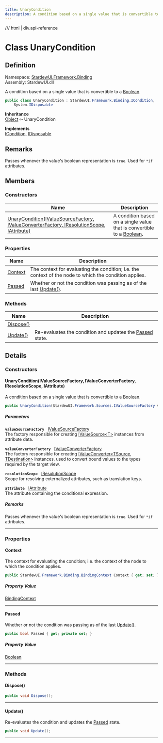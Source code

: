 ```yaml
---
title: UnaryCondition
description: A condition based on a single value that is convertible to a Boolean.
---
```


<link rel="stylesheet" href="/StardewUI/stylesheets/reference.css" />

/// html | div.api-reference

# Class UnaryCondition

## Definition

<div class="api-definition" markdown>

Namespace: [StardewUI.Framework.Binding](index.md)  
Assembly: StardewUI.dll  

</div>

A condition based on a single value that is convertible to a [Boolean](https://learn.microsoft.com/en-us/dotnet/api/system.boolean).

```cs
public class UnaryCondition : StardewUI.Framework.Binding.ICondition, 
    System.IDisposable
```

**Inheritance**  
[Object](https://learn.microsoft.com/en-us/dotnet/api/system.object) ⇦ UnaryCondition

**Implements**  
[ICondition](icondition.md), [IDisposable](https://learn.microsoft.com/en-us/dotnet/api/system.idisposable)

## Remarks

Passes whenever the value's boolean representation is `true`. Used for `*if` attributes.

## Members

### Constructors

 | Name | Description |
| --- | --- |
| [UnaryCondition(IValueSourceFactory, IValueConverterFactory, IResolutionScope, IAttribute)](#unaryconditionivaluesourcefactory-ivalueconverterfactory-iresolutionscope-iattribute) | A condition based on a single value that is convertible to a [Boolean](https://learn.microsoft.com/en-us/dotnet/api/system.boolean). | 

### Properties

 | Name | Description |
| --- | --- |
| [Context](#context) | The context for evaluating the condition; i.e. the context of the node to which the condition applies. | 
| [Passed](#passed) | Whether or not the condition was passing as of the last [Update()](icondition.md#update). | 

### Methods

 | Name | Description |
| --- | --- |
| [Dispose()](#dispose) |  | 
| [Update()](#update) | Re-evaluates the condition and updates the [Passed](icondition.md#passed) state. | 

## Details

### Constructors

#### UnaryCondition(IValueSourceFactory, IValueConverterFactory, IResolutionScope, IAttribute)

A condition based on a single value that is convertible to a [Boolean](https://learn.microsoft.com/en-us/dotnet/api/system.boolean).

```cs
public UnaryCondition(StardewUI.Framework.Sources.IValueSourceFactory valueSourceFactory, StardewUI.Framework.Converters.IValueConverterFactory valueConverterFactory, StardewUI.Framework.Content.IResolutionScope resolutionScope, StardewUI.Framework.Dom.IAttribute attribute);
```

##### Parameters

**`valueSourceFactory`** &nbsp; [IValueSourceFactory](../sources/ivaluesourcefactory.md)  
The factory responsible for creating [IValueSource&lt;T&gt;](../sources/ivaluesource-1.md) instances from attribute data.

**`valueConverterFactory`** &nbsp; [IValueConverterFactory](../converters/ivalueconverterfactory.md)  
The factory responsible for creating [IValueConverter&lt;TSource, TDestination&gt;](../converters/ivalueconverter-2.md) instances, used to convert bound values to the types required by the target view.

**`resolutionScope`** &nbsp; [IResolutionScope](../content/iresolutionscope.md)  
Scope for resolving externalized attributes, such as translation keys.

**`attribute`** &nbsp; [IAttribute](../dom/iattribute.md)  
The attribute containing the conditional expression.

##### Remarks

Passes whenever the value's boolean representation is `true`. Used for `*if` attributes.

-----

### Properties

#### Context

The context for evaluating the condition; i.e. the context of the node to which the condition applies.

```cs
public StardewUI.Framework.Binding.BindingContext Context { get; set; }
```

##### Property Value

[BindingContext](bindingcontext.md)

-----

#### Passed

Whether or not the condition was passing as of the last [Update()](icondition.md#update).

```cs
public bool Passed { get; private set; }
```

##### Property Value

[Boolean](https://learn.microsoft.com/en-us/dotnet/api/system.boolean)

-----

### Methods

#### Dispose()



```cs
public void Dispose();
```

-----

#### Update()

Re-evaluates the condition and updates the [Passed](icondition.md#passed) state.

```cs
public void Update();
```

-----


